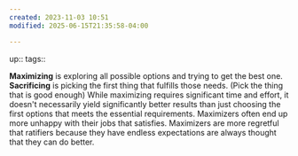 ```yaml
---
created: 2023-11-03 10:51
modified: 2025-06-15T21:35:58-04:00

---
```

up::
tags::

**Maximizing** is exploring all possible options and trying to get the best one.
**Sacrificing** is picking the first thing that fulfills those needs. (Pick the thing that is good enough)
While maximizing requires significant time and effort, it doesn't necessarily yield significantly better results than just choosing the first options that meets the essential requirements.
Maximizers often end up more unhappy with their jobs that satisfies. Maximizers are more regretful that ratifiers because they have endless expectations are always thought that they can do better.
